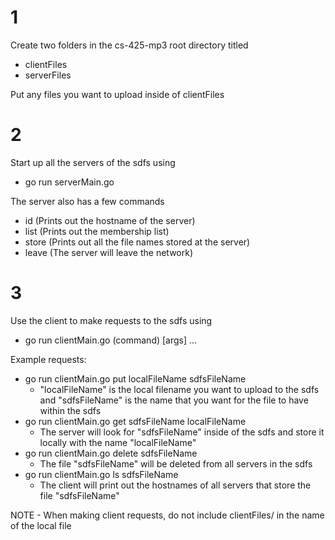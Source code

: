 # 1
Create two folders in the cs-425-mp3 root directory titled
- clientFiles
- serverFiles

 Put any files you want to upload inside of clientFiles

# 2
Start up all the servers of the sdfs using
- go run serverMain.go

The server also has a few commands
- id (Prints out the hostname of the server)
- list (Prints out the membership list)
- store (Prints out all the file names stored at the server)
- leave (The server will leave the network)

# 3
Use the client to make requests to the sdfs using
- go run clientMain.go (command) [args] ...

Example requests:
- go run clientMain.go put localFileName sdfsFileName
	-  "localFileName" is the local filename you want to upload to the sdfs and "sdfsFileName" is the name that you want for the file to have within the sdfs
- go run clientMain.go get sdfsFileName localFileName
	- The server will look for "sdfsFileName" inside of the sdfs and store it locally with the name "localFileName"
- go run clientMain.go delete sdfsFileName
	- The file "sdfsFileName" will be deleted from all servers in the sdfs
- go run clientMain.go ls sdfsFileName
	- The client will print out the hostnames of all servers that store the file "sdfsFileName"

NOTE - When making client requests, do not include clientFiles/ in the name of the local file